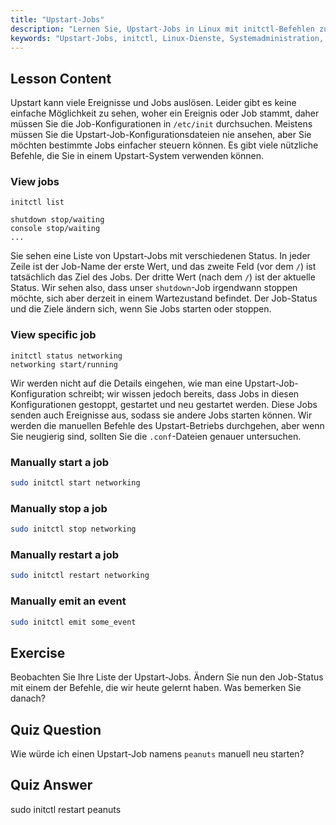 ```yaml
---
title: "Upstart-Jobs"
description: "Lernen Sie, Upstart-Jobs in Linux mit initctl-Befehlen zu verwalten. Verstehen Sie den Job-Status, starten, stoppen und neu starten Sie Dienste. Verbessern Sie Ihre Linux-Systemadministrationsfähigkeiten."
keywords: "Upstart-Jobs, initctl, Linux-Dienste, Systemadministration, Linux-Tutorial, Anfängerleitfaden"
---
```


## Lesson Content

Upstart kann viele Ereignisse und Jobs auslösen. Leider gibt es keine einfache Möglichkeit zu sehen, woher ein Ereignis oder Job stammt, daher müssen Sie die Job-Konfigurationen in `/etc/init` durchsuchen. Meistens müssen Sie die Upstart-Job-Konfigurationsdateien nie ansehen, aber Sie möchten bestimmte Jobs einfacher steuern können. Es gibt viele nützliche Befehle, die Sie in einem Upstart-System verwenden können.

### View jobs

```plaintext
initctl list

shutdown stop/waiting
console stop/waiting
...
```

Sie sehen eine Liste von Upstart-Jobs mit verschiedenen Status. In jeder Zeile ist der Job-Name der erste Wert, und das zweite Feld (vor dem `/`) ist tatsächlich das Ziel des Jobs. Der dritte Wert (nach dem `/`) ist der aktuelle Status. Wir sehen also, dass unser `shutdown`-Job irgendwann stoppen möchte, sich aber derzeit in einem Wartezustand befindet. Der Job-Status und die Ziele ändern sich, wenn Sie Jobs starten oder stoppen.

### View specific job

```plaintext
initctl status networking
networking start/running
```

Wir werden nicht auf die Details eingehen, wie man eine Upstart-Job-Konfiguration schreibt; wir wissen jedoch bereits, dass Jobs in diesen Konfigurationen gestoppt, gestartet und neu gestartet werden. Diese Jobs senden auch Ereignisse aus, sodass sie andere Jobs starten können. Wir werden die manuellen Befehle des Upstart-Betriebs durchgehen, aber wenn Sie neugierig sind, sollten Sie die `.conf`-Dateien genauer untersuchen.

### Manually start a job

```bash
sudo initctl start networking
```

### Manually stop a job

```bash
sudo initctl stop networking
```

### Manually restart a job

```bash
sudo initctl restart networking
```

### Manually emit an event

```bash
sudo initctl emit some_event
```

## Exercise

Beobachten Sie Ihre Liste der Upstart-Jobs. Ändern Sie nun den Job-Status mit einem der Befehle, die wir heute gelernt haben. Was bemerken Sie danach?

## Quiz Question

Wie würde ich einen Upstart-Job namens `peanuts` manuell neu starten?

## Quiz Answer

sudo initctl restart peanuts
